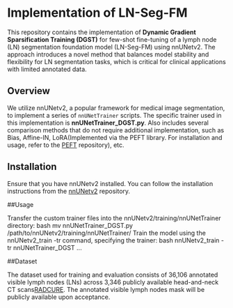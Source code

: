 # Implementation of LN-Seg-FM

This repository contains the implementation of **Dynamic Gradient Sparsification Training (DGST)** for few-shot fine-tuning of a lymph node (LN) segmentation foundation model (LN-Seg-FM) using nnUNetv2. The approach introduces a novel method that balances model stability and flexibility for LN segmentation tasks, which is critical for clinical applications with limited annotated data.

## Overview

We utilize nnUNetv2, a popular framework for medical image segmentation, to implement a series of `nnUNetTrainer` scripts. The specific trainer used in this implementation is **nnUNetTrainer_DGST.py**. Also includes several comparison methods that do not require additional implementation, such as Bias, Affine-IN, LoRA(Implemented via the PEFT library. For installation and usage, refer to the [PEFT](https://github.com/huggingface/peft) repository), etc. 

## Installation

Ensure that you have nnUNetv2 installed. You can follow the installation instructions from the [nnUNetv2](https://github.com/MIC-DKFZ/nnUNet) repository.

##Usage

Transfer the custom trainer files into the nnUNetv2/training/nnUNetTrainer directory:
bash
mv nnUNetTrainer_DGST.py /path/to/nnUNetv2/training/nnUNetTrainer/
Train the model using the nnUNetv2_train -tr command, specifying the trainer:
bash nnUNetv2_train -tr nnUNetTrainer_DGST ...

##Dataset

The dataset used for training and evaluation consists of 36,106 annotated visible lymph nodes (LNs) across 3,346 publicly available head-and-neck CT scans[RADCURE](https://www.cancerimagingarchive.net/collection/radcure). The annotated visible lymph nodes mask will be publicly available upon acceptance.

